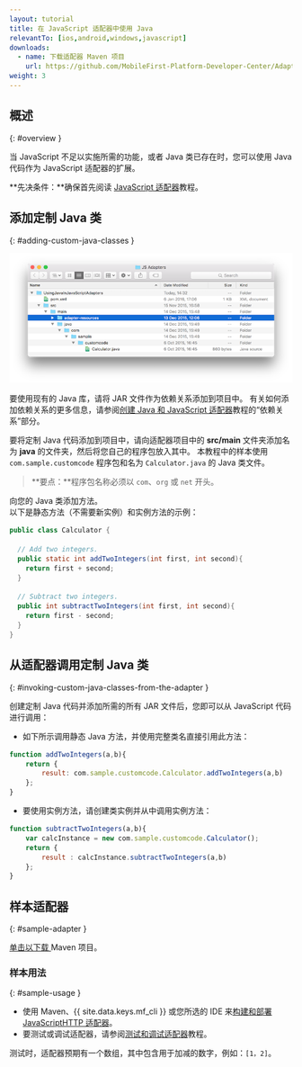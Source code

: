 ```yaml
---
layout: tutorial
title: 在 JavaScript 适配器中使用 Java
relevantTo: [ios,android,windows,javascript]
downloads:
  - name: 下载适配器 Maven 项目
    url: https://github.com/MobileFirst-Platform-Developer-Center/Adapters/tree/release80
weight: 3
---
```

<!-- NLS_CHARSET=UTF-8 -->
## 概述
{: #overview }

当 JavaScript 不足以实施所需的功能，或者 Java 类已存在时，您可以使用 Java 代码作为 JavaScript 适配器的扩展。

**先决条件：**确保首先阅读 [JavaScript 适配器](../)教程。

## 添加定制 Java 类
{: #adding-custom-java-classes }

![UsingJavainJS](UsingJavainJS.png)

要使用现有的 Java 库，请将 JAR 文件作为依赖关系添加到项目中。 有关如何添加依赖关系的更多信息，请参阅[创建 Java 和 JavaScript 适配器](../../creating-adapters/#dependencies)教程的“依赖关系”部分。

要将定制 Java 代码添加到项目中，请向适配器项目中的 **src/main** 文件夹添加名为 **java** 的文件夹，然后将您自己的程序包放入其中。 本教程中的样本使用 `com.sample.customcode` 程序包和名为 `Calculator.java` 的 Java 类文件。   

> <span class="glyphicon glyphicon-exclamation-sign" aria-hidden="true"></span> **要点：**程序包名称必须以 `com`、`org` 或 `net` 开头。

向您的 Java 类添加方法。  
以下是静态方法（不需要新实例）和实例方法的示例：

```java
public class Calculator {

  // Add two integers.
  public static int addTwoIntegers(int first, int second){
    return first + second;
  }

  // Subtract two integers.
  public int subtractTwoIntegers(int first, int second){
    return first - second;
  }
}
```

## 从适配器调用定制 Java 类
{: #invoking-custom-java-classes-from-the-adapter }

创建定制 Java 代码并添加所需的所有 JAR 文件后，您即可以从 JavaScript 代码进行调用：

* 如下所示调用静态 Java 方法，并使用完整类名直接引用此方法：

```javascript
function addTwoIntegers(a,b){
    return {
        result: com.sample.customcode.Calculator.addTwoIntegers(a,b)
    };
}
```
  
* 要使用实例方法，请创建类实例并从中调用实例方法：

```javascript
function subtractTwoIntegers(a,b){
    var calcInstance = new com.sample.customcode.Calculator();   
    return {
        result : calcInstance.subtractTwoIntegers(a,b)
    };
}
```

## 样本适配器
{: #sample-adapter }

[单击以下载 ](https://github.com/MobileFirst-Platform-Developer-Center/Adapters/tree/release80)Maven 项目。

### 样本用法
{: #sample-usage }

* 使用 Maven、{{ site.data.keys.mf_cli }} 或您所选的 IDE 来[构建和部署 JavaScriptHTTP 适配器](../../creating-adapters/)。
* 要测试或调试适配器，请参阅[测试和调试适配器](../../testing-and-debugging-adapters)教程。

测试时，适配器预期有一个数组，其中包含用于加减的数字，例如：`[1，2]`。
